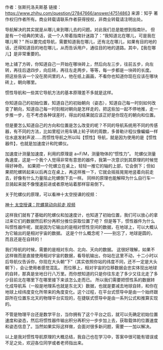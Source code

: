 作者：张斯托洛夫斯基
链接：https://www.zhihu.com/question/27847666/answer/47514863
来源：知乎
著作权归作者所有。商业转载请联系作者获得授权，非商业转载请注明出处。



导航解决的其实就是从哪儿来到哪儿去的问题。对此我们总是能想到指南针。
但是有一个经典的笑话，说一个人带着指南针迷路了：“我知道北在哪儿，可是我在哪儿啊？”
所以要完成导航，需要知道我在哪儿，还有北在哪儿，如果有目的地的话，还得知道目的地在哪儿，从而告诉用户，通往目的地的道路。其中，【我在哪儿】是非常重要的。

地上铺了方砖，你知道自己一开始在哪块砖上，然后向左三步，往前五步，向左转，再往后退四步，向后转，再往左走两步，等等，每一步都是一块砖的长度。
把这些告诉一个没在房间里的人，他在纸上画画，不看你也知道你现在应该在哪块砖上，朝向哪里。



惯性导航和一些其它导航方法的基本原理差不多就是这样。

你知道自己的初始位置，知道自己的初始朝向（姿态），知道自己每一时刻如何改变了朝向，知道自己每一时刻相对朝向是怎样走的，把这些加一起不停地推，走一步推一步，在不考虑各种误差时，得出的结果就应该正好是你现在的朝向和位置。

但是要怎么知道自己的方向和位置是怎么改变的呢？不同的导航系统用不同的传感器，有不同的方法，比如里程计用车辆上轮子转的周数，多普勒计程仪像蝙蝠一样往水底发射声波……而惯性导航之所以叫【惯性】导航，就是因为使用的是【惯性器件】，也就是加速度计和陀螺仪。

加速度计测量加速度，利用的原理是 a=F/M，测量物体的“惯性力”。
陀螺仪测量角速度，这是一个我个人觉得非常有意思的器件，我第一次意识到其原理的时候觉得好神奇。
如果把一个陀螺立在桌上，轻轻一推它的轴的上部，它会倒下；但如果把陀螺转起来以后再立在桌上，再这样推一下，它就会摇摇晃晃地竖着向前走去，好像有什么力量阻止陀螺倒下去一样。
同样的原理也能解释为什么自行车一旦骑起来就不像慢速前进或者原地站着那样容易倒下。

关于陀螺仪的原理，可以看神十太空授课的视频：

[神十 太空授课：陀螺晃动向前走 视频](https://link.zhihu.com/?target=http%3A//my.tv.sohu.com/us/63260461/58156050.shtml)

这样我们就有了基础的陀螺仪和加速度计，也知道了初始位置，我们可以放心的拿过来它们的数据然后积分再积分推位获取位置了吧？
但是等下，惯性器件为什么叫惯性器件呢，就是因为它输出的是相对惯性空间的数据，在地球上，可以大概认为它输出的是相对宇宙的数据。
这是个什么概念呢？——别忘了，地球是圆的，而且还是在自转的！

我们导航的时候，需要的是相对东向、北向、天向的数据。
这很好理解，如果不这样做而是直接使用相对宇宙的数据，看导航输出，你站在这里不动，十二小时以后导航仪告诉你，你现在大头朝“下”（其实依照你站的纬度不同，还不一定是大头朝下），会让使用者感觉混乱。
而位移上，相对宇宙的位移数据会忠实体现出地球的自转，那真是坐地日行八万里。而你想知道的只是你往东走了多少又往北走了多少目前北在哪里下在哪里接下来该怎么走而已。
所以我们需要把惯性系的数据转化成导航系（一般是地理系也就是东北天）数据，也就是要减去地球自转，和你在地球上经纬度变化所带来的角度变化。这个过程，在平台式惯导中是由一个始终跟踪所在位置东北天的物理平台实现的，在捷联式惯导中是由一系列公式和推算实现的。

不管是物理平台还是数学平台，当你拥有了这个平台之后，就可以先确定初始位置速度和姿态，然后将惯性器件输出积分再积分一步步加上去，获取载体的位置速度和姿态信息了。当然如果实际这样做，会面对很多新问题，需要一一加以解决。

以上是我对惯性导航原理的大概总结，我自己也在学习中，答案中很可能有错误或不足之处，欢迎各位同学或者老师指出来。